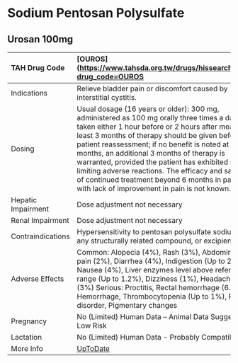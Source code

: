 # Sodium Pentosan Polysulfate

## Urosan 100mg

| TAH Drug Code      | [OUROS](https://www.tahsda.org.tw/drugs/hissearch.php?drug_code=OUROS                                                                                                                                                                                                                                                                                                                                                                                                                                  |
|:-------------------|:-------------------------------------------------------------------------------------------------------------------------------------------------------------------------------------------------------------------------------------------------------------------------------------------------------------------------------------------------------------------------------------------------------------------------------------------------------------------------------------------------------|
| Indications        | Relieve bladder pain or discomfort caused by interstitial cystitis.                                                                                                                                                                                                                                                                                                                                                                                                                                    |
| Dosing             | Usual dosage (16 years or older): 300 mg, administered as 100 mg orally three times a day taken either 1 hour before or 2 hours after meals. At least 3 months of therapy should be given before patient reassessment; if no benefit is noted at 3 months, an additional 3 months of therapy is warranted, provided the patient has exhibited no limiting adverse reactions. The efficacy and safety of continued treatment beyond 6 months in patients with lack of improvement in pain is not known. |
| Hepatic Impairment | Dose adjustment not necessary                                                                                                                                                                                                                                                                                                                                                                                                                                                                          |
| Renal Impairment   | Dose adjustment not necessary                                                                                                                                                                                                                                                                                                                                                                                                                                                                          |
| Contraindications  | Hypersensitivity to pentosan polysulfate sodium, any structurally related compound, or excipients.                                                                                                                                                                                                                                                                                                                                                                                                     |
| Adverse Effects    | Common: Alopecia (4%), Rash (3%), Abdominal pain (2%), Diarrhea (4%), Indigestion (Up to 2%), Nausea (4%), Liver enzymes level above reference range (Up to 1.2%), Dizziness (1%), Headache (3%) Serious: Proctitis, Rectal hemorrhage (6.3%), Hemorrhage, Thrombocytopenia (Up to 1%), Retinal disorder, Pigmentary changes                                                                                                                                                                           |
| Pregnancy          | No (Limited) Human Data – Animal Data Suggest Low Risk                                                                                                                                                                                                                                                                                                                                                                                                                                                 |
| Lactation          | No (Limited) Human Data - Probably Compatible                                                                                                                                                                                                                                                                                                                                                                                                                                                          |
| More Info          | [UpToDate](https://www.uptodate.com/contents/sodium-pentosan-polysulfate-drug-information)                                                                                                                                                                                                                                                                                                                                                                                                             |

